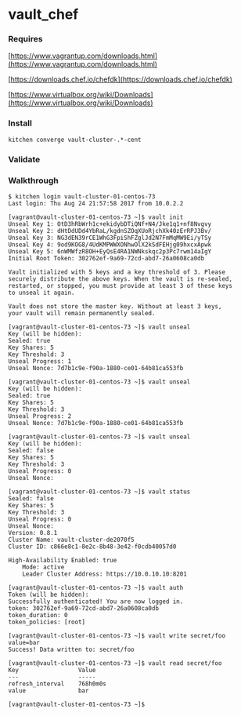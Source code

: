 # vault_chef

### Requires
[https://www.vagrantup.com/downloads.html](https://www.vagrantup.com/downloads.html)

[https://downloads.chef.io/chefdk](https://downloads.chef.io/chefdk)

[https://www.virtualbox.org/wiki/Downloads](https://www.virtualbox.org/wiki/Downloads)

### Install
`kitchen converge vault-cluster-.*-cent`

### Validate

### Walkthrough

```
$ kitchen login vault-cluster-01-centos-73
Last login: Thu Aug 24 21:57:58 2017 from 10.0.2.2
```
```
[vagrant@vault-cluster-01-centos-73 ~]$ vault init
Unseal Key 1: OtD3hRbWrh1c+ekidybDTiQNf+N4/Jke1q1+nf8Nvgvy
Unseal Key 2: dHtDdUDd4YbRaL/kgdnSZOqXUoRjchXk40zErRPJ3Bv/
Unseal Key 3: NG3dEN39rCE1WhG3FpiShFZglJd2N7FmMqMW9Ei/yTSy
Unseal Key 4: 9od9KOG8/4UdKMPWWXONhwOlX2kSdFEHjg09hxcxApwk
Unseal Key 5: 6nWMWfzR8OH+EyQsE4RA1NWNkskqc2p3Pc7rwm14aIgY
Initial Root Token: 302762ef-9a69-72cd-abd7-26a0608ca0db

Vault initialized with 5 keys and a key threshold of 3. Please
securely distribute the above keys. When the vault is re-sealed,
restarted, or stopped, you must provide at least 3 of these keys
to unseal it again.

Vault does not store the master key. Without at least 3 keys,
your vault will remain permanently sealed.
```
```
[vagrant@vault-cluster-01-centos-73 ~]$ vault unseal
Key (will be hidden):
Sealed: true
Key Shares: 5
Key Threshold: 3
Unseal Progress: 1
Unseal Nonce: 7d7b1c9e-f90a-1880-ce01-64b81ca553fb
```
```
[vagrant@vault-cluster-01-centos-73 ~]$ vault unseal
Key (will be hidden):
Sealed: true
Key Shares: 5
Key Threshold: 3
Unseal Progress: 2
Unseal Nonce: 7d7b1c9e-f90a-1880-ce01-64b81ca553fb
```
```
[vagrant@vault-cluster-01-centos-73 ~]$ vault unseal
Key (will be hidden):
Sealed: false
Key Shares: 5
Key Threshold: 3
Unseal Progress: 0
Unseal Nonce:
```
```
[vagrant@vault-cluster-01-centos-73 ~]$ vault status
Sealed: false
Key Shares: 5
Key Threshold: 3
Unseal Progress: 0
Unseal Nonce:
Version: 0.8.1
Cluster Name: vault-cluster-de2070f5
Cluster ID: c866e8c1-8e2c-8b48-3e42-f0cdb40057d0

High-Availability Enabled: true
	Mode: active
	Leader Cluster Address: https://10.0.10.10:8201
```
```
[vagrant@vault-cluster-01-centos-73 ~]$ vault auth
Token (will be hidden):
Successfully authenticated! You are now logged in.
token: 302762ef-9a69-72cd-abd7-26a0608ca0db
token_duration: 0
token_policies: [root]
```
```
[vagrant@vault-cluster-01-centos-73 ~]$ vault write secret/foo value=bar
Success! Data written to: secret/foo
```
```
[vagrant@vault-cluster-01-centos-73 ~]$ vault read secret/foo
Key             	Value
---             	-----
refresh_interval	768h0m0s
value           	bar

[vagrant@vault-cluster-01-centos-73 ~]$
```
